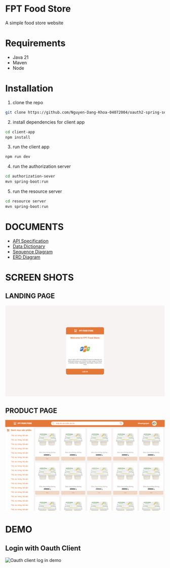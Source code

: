 # FPT Food Store
A simple food store website 
# Requirements
+ Java 21
+ Maven
+ Node 
# Installation
1. clone the repo
```bash
git clone https://github.com/Nguyen-Dang-Khoa-04072004/oauth2-spring-security
```
2. install dependencies for client app
```bash
cd client-app
npm install
```
3. run the client app
```bash
npm run dev
```
4. run the authorization server
```bash
cd authorization-sever
mvn spring-boot:run
```
5. run the resource server
```bash
cd resource server
mvn spring-boot:run
```
# DOCUMENTS
+ [API Specification](./docs/API.md)
+ [Data Dictionary](./docs/data-dictionary.md)
+ [Sequence Diagram](./images/sequence-diagram.png)
+ [ERD Diagram](./images/erd-diagram-v1.png)

# SCREEN SHOTS
## LANDING PAGE
![Landing Page](./images/screen-shot-1.png)
## PRODUCT PAGE
![Product Page](./images/screen-shot-2.png)
# DEMO 
## Login with Oauth Client
![Oauth client log in demo](https://github.com/user-attachments/assets/2b6a2b58-899f-47ca-a0eb-6b3f2122d1e2)
